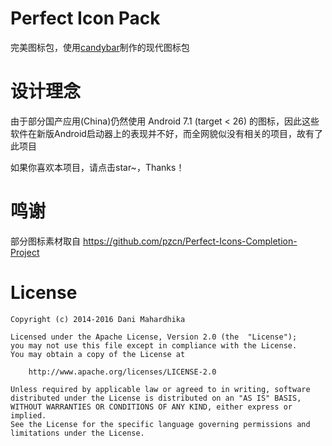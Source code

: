 # Perfect Icon Pack
完美图标包，使用[candybar](https://github.com/zixpo/candybar-sample)制作的现代图标包

# 设计理念
由于部分国产应用(China)仍然使用 Android 7.1 (target < 26) 的图标，因此这些软件在新版Android启动器上的表现并不好，而全网貌似没有相关的项目，故有了此项目

如果你喜欢本项目，请点击star~，Thanks！

# 鸣谢
部分图标素材取自 https://github.com/pzcn/Perfect-Icons-Completion-Project

# License
```
Copyright (c) 2014-2016 Dani Mahardhika

Licensed under the Apache License, Version 2.0 (the  "License");
you may not use this file except in compliance with the License.
You may obtain a copy of the License at

    http://www.apache.org/licenses/LICENSE-2.0

Unless required by applicable law or agreed to in writing, software
distributed under the License is distributed on an "AS IS" BASIS,
WITHOUT WARRANTIES OR CONDITIONS OF ANY KIND, either express or implied.
See the License for the specific language governing permissions and
limitations under the License.
```
